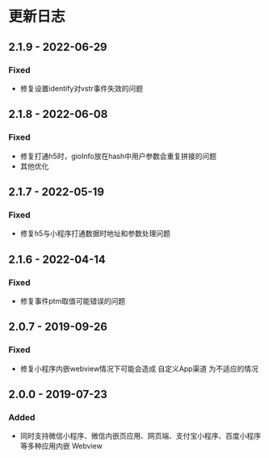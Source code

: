 # 更新日志

## 2.1.9 - 2022-06-29

### Fixed

* 修复设置identify对vstr事件失效的问题

## 2.1.8 - 2022-06-08

### Fixed

* 修复打通h5时，gioInfo放在hash中用户参数会重复拼接的问题
* 其他优化

## 2.1.7 - 2022-05-19

### Fixed

* 修复h5与小程序打通数据时地址和参数处理问题

## 2.1.6 - 2022-04-14

### Fixed

* 修复事件ptm取值可能错误的问题

## 2.0.7 - 2019-09-26

### Fixed

*   修复小程序内嵌webview情况下可能会造成 自定义App渠道 为不适应的情况



## 2.0.0 - 2019-07-23

### Added

* 同时支持微信小程序、微信内嵌页应用、网页端、支付宝小程序、百度小程序等多种应用内嵌 Webview&#x20;



